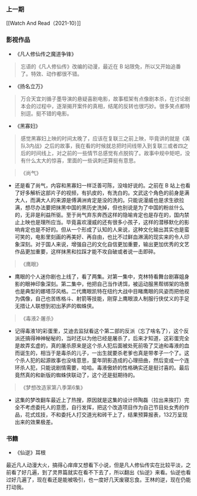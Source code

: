 ### 上一期

[[Watch And Read（2021-10）]]

### 影视作品

- 《凡人修仙传之魔道争锋》

> 忘语的《凡人修仙传》改编的动漫，最近在 B 站限免，所以又开始追番了。特效、动作都很不错。

- 《扬名立万》

> 万合天宜刘循子墨导演的悬疑喜剧电影，故事框架有点像剧本杀，在讨论剧本会的过程中，逐渐揭开案件的真相，结尾的反转也很巧妙。很多笑点都特别逗。挺不错的电影。

- 《黑寡妇》

> 感觉黑寡妇上映的时间太晚了，应该在复联三之前上映，毕竟讲的就是《美队3内战》之后的故事，我在看的时候就总把时间线带入到复联三或者四之后的时间线上，对之前的一些情节总感觉有点脱钩了。故事中规中矩吧，没有什么太大的惊喜，里面的一些讽刺还算挺有意思。

> 《尚气》

-  还是看了尚气，内容和黑寡妇一样泛善可陈，没啥好说的。之前在 B 站上也看了好多解析这部片子的视频，有扒皮的，有洗白的。文武这个角色的前身是满大人，而满大人的来源是傅满洲肯定是没的洗的。只能说漫威也是求生欲拉满，想尽办法要把抹黑中国的黑历史洗掉，但也别说是为了中国的粉丝什么的，无非是利益所驱。至于尚气弃东奔西这样的隐喻肯定也是存在的，国内禁止上映也是理所应当。毕竟喜欢漫威的还有很多小孩子，这样的潜移默化的影响肯定也是不好的。但从一个形成了认知的人来说，这种文化输出其实也是蛮可笑的，电影里刻画的再美好、再自由，也比不过鲜血淋漓的现实来的令人印象深刻。对于国人来说，增强自己的文化自信更加重要，输出更加优秀的文艺作品更加重要，这样抹黑和拉踩才能不攻自破或者说一击即碎。

> 《鹰眼》

- 鹰眼的个人迷你剧也上线了，看了两集。对第一集中，克林特看舞台剧寡姐身影的眼神印象深刻。第二集中，他把自己当作诱饵，被运动服黑帮绑架的场景也是典型的娜塔莎风格。二代鹰眼凯特在纽约大战中目睹鹰眼的风姿而把他视为偶像，自己也苦练格斗、射箭等技能，刚穿上鹰眼浪人制服行侠仗义的手足无措让人联想到初出茅庐的蜘蛛侠。

> 《毒液2·屠杀》

- 记得毒液1的彩蛋里，艾迪去监狱看这个第二部的反派（忘了啥名了），这个反派还搞得神神秘秘的，当时还以为他已经是屠杀了，后来才知道，这彩蛋完全是故弄玄虚的，真的屠杀原来是这个杀人犯后面被处死前吸了艾迪和毒液的血而诞生的，相当于是毒杀的儿子，一出生就要杀老爹也真是带孝子一个了。这个杀人犯的起源故事也没啥意思，童年阴影造成的心理扭曲，然后变成一个连环杀人犯，只能说剧情需要，哈哈。毒液傲娇的性格确实还是挺讨喜的。最后竟然真的和新版的蜘蛛侠联动了，这个还是挺期待的。


> 《梦想改造家第八季第6集》

- 这集的梦改翻车最近上了热搜，原因就是这集的设计师陶磊（拉出来挨打）完全不考虑委托人的意愿，自行发挥，把这个改造项目作为自己节目处女秀的作品，花式炫技，不和委托人打交道光和砖干上了，结果预算报表，132万呈现出来的效果极差。


### 书籍

- 《仙逆》耳根

最近凡人动漫大火，搞得心痒痒又想看下小说，但是凡人修仙传实在比较平淡，之前看了好几遍，到了灵界篇就实在看不下去了，所以翻出《仙逆》来看。仙逆也看过好几遍了，现在看还是能被吸引，也一度好几天废寝忘食。王林的逆，现在仍能打动我。

